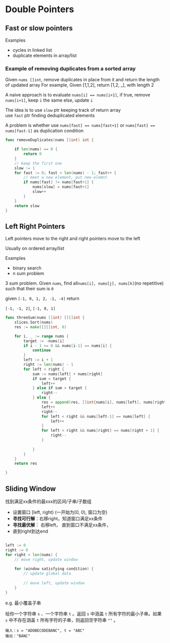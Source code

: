 # Double Pointers



## Fast or slow pointers

Examples 

- cycles in linked list
- duplicate elements in array/list

### Example of removing duplicates from a sorted array

Given `nums []int`, remove duplicates in place from it and return the length of updated array
For example, Given [1,1,2], return [1,2, _], with length 2

A naive approach is to evaluate 
`nums[i] == nums[i+1]`, 
if true, remove `nums[i+1]`, keep `i` the same
else, update `i`

The idea is to use `slow` ptr keeping track of return array  
use `fast` ptr finding deduplicated elements

A problem is whether use `nums[fast] == nums[fast+1]` or `nums[fast] == nums[fast-1]` as duplication condition


```go
func removeDuplicates(nums []int) int {

    if len(nums) == 0 {
        return 0
    }
    // keep the first one
    slow := 1
    for fast := 0; fast < len(nums) - 1; fast++ {
        // meet a new element, put new elemnt
        if nums[fast] != nums[fast+1] {
            nums[slow] = nums[fast+1]
            slow++
        }
    }
    return slow
}

```



## Left Right Pointers

Left pointers move to the right and right pointers move to the left

Usually on ordered array/list

Examples

- binary search
- n sum problem



3 sum problem. Given `nums`, find all`nums[i], nums[j], nums[k]`(no repetitive) such that their sum is `0`

given `[-1, 0, 1, 2, -1, -4]` return

`[-1, -1, 2]`, `[-1, 0, 1]`

```go
func threeSum(nums []int) [][]int {
    slices.Sort(nums)
    res := make([][]int, 0)

    for i, _ := range nums {
        target := -nums[i]
        if i - 1 >= 0 && nums[i-1] == nums[i] {
            continue
        }
        left := i + 1
        right := len(nums) - 1
        for left < right {
            sum := nums[left] + nums[right]
            if sum < target {
                left++
            } else if sum > target {
                right--
            } else {
                res = append(res, []int{nums[i], nums[left], nums[right]})
                left++
                right--
                for left < right && nums[left-1] == nums[left] {
                    left++
                }
                for left < right && nums[right] == nums[right + 1] {
                    right--
                }
                
            }
        }
    }
    return res

}
```






## Sliding Window



找到满足xx条件的最xxx的区间/子串/子数组



- 设置窗口 [left, right) (一开始为[0, 0), 窗口为空)
- **寻找可行解**：右移right，知道窗口满足xx条件
- **寻找最优解**： 右移left， 直到窗口不满足xx条件，
- 直到right到达end



```go

left := 0
right := 0
for right < len(nums) {
    // move right, update window
    
    for (window satisfying condition) {
        // update global data
        
       	// move left, update window
    }
}

```



e.g. 最小覆盖子串

给你一个字符串 `s` 、一个字符串 `t` 。返回 `s` 中涵盖 `t` 所有字符的最小子串。如果 `s` 中不存在涵盖 `t` 所有字符的子串，则返回空字符串 `""` 。

```
输入：s = "ADOBECODEBANC", t = "ABC"
输出："BANC"
```





```go
```

